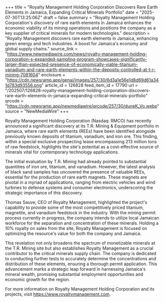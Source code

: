 +++
title = "Royalty Management Holding Corporation Discovers Rare Earth Elements in Jamaica, Expanding Critical Minerals Portfolio"
date = "2025-07-30T13:25:06Z"
draft = false
summary = "Royalty Management Holding Corporation's discovery of rare earth elements in Jamaica enhances the economic viability of its mining operations and positions the company as a key supplier of critical minerals for modern technologies."
description = "Royalty Management discovers rare earth elements in Jamaica, enhancing green energy and tech industries. A boost for Jamaica's economy and global supply chains."
source_link = "https://www.newmediawire.com/news/royalty-management-holding-corporation-s-expanded-sampling-program-showcases-significantly-larger-than-expected-presence-of-economically-viable-titanium-vanadium-and-rare-earth-elements-within-the-deposits-controlled-at-t-r-mining-7081604"
enclosure = "https://cdn.newsramp.app/genai/images/257/30/6d3a1e56e1d8d69d61a341d783d93556.png"
article_id = 126828
feed_item_id = 17790
url = "/202507/126828-royalty-management-holding-corporation-discovers-rare-earth-elements-in-jamaica-expanding-critical-minerals-portfolio"
qrcode = "https://cdn.newsramp.app/newmediawire/qrcode/257/30/duneK_Vo.webp"
source = "NewMediaWire"
+++

<p>Royalty Management Holding Corporation (Nasdaq: RMCO) has recently announced a significant discovery at its T.R. Mining & Equipment portfolio in Jamaica, where rare earth elements (REEs) have been identified alongside previously known deposits of titanium, vanadium, and iron ore. This finding, within a special exclusive prospecting lease encompassing 213 million tons of raw feedstock, highlights the site's potential as a cost-effective source of minerals vital for contemporary technology applications.</p><p>The initial evaluation by T.R. Mining had already pointed to substantial quantities of iron ore, titanium, and vanadium. However, the latest analysis of black sand samples has uncovered the presence of valuable REEs, essential for the production of rare earth magnets. These magnets are pivotal in a myriad of applications, ranging from electric vehicles and wind turbines to defense systems and consumer electronics, underscoring the strategic importance of this discovery.</p><p>Thomas Sauve, CEO of Royalty Management, highlighted the project's capability to provide some of the most competitively priced titanium, magnetite, and vanadium feedstock in the industry. With the mining permit process currently in progress, the company intends to utilize local Jamaican workforce for the separation and concentration of these minerals. Holding a 10% royalty on sales from the site, Royalty Management is focused on optimizing the resource's value for both the company and Jamaica.</p><p>This revelation not only broadens the spectrum of monetizable minerals at the T.R. Mining site but also establishes Royalty Management as a crucial contributor to the critical minerals supply chain. The company is dedicated to conducting further tests to accurately determine the concentrations and distribution of these elements, ensuring a thorough permit application. This advancement marks a strategic leap forward in harnessing Jamaica's mineral wealth, promising substantial employment opportunities and economic growth for the region.</p><p>For more information on Royalty Management Holding Corporation and its projects, visit <a href='https://www.royaltymanagement.com' rel='nofollow' target='_blank'>https://www.royaltymanagement.com</a>.</p>